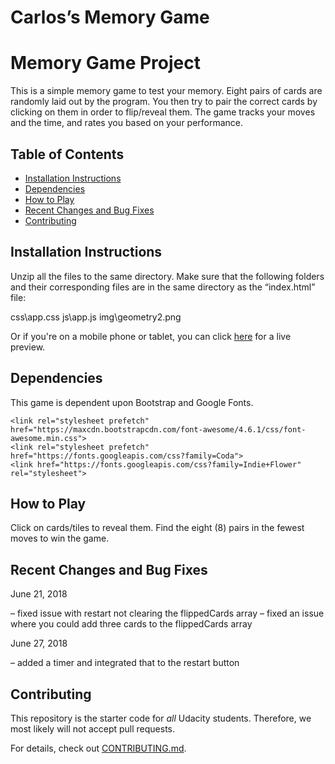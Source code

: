 # Carlos’s Memory Game
# Memory Game Project

This is a simple memory game to test your memory. Eight pairs of cards are randomly laid out by the program. You then try to pair the correct cards by clicking on them in order to flip/reveal them. The game tracks your moves and the time, and rates you based on your performance.

## Table of Contents

* [Installation Instructions](#installationinstructions)
* [Dependencies](#dependencies)
* [How to Play](#howtoplay)
* [Recent Changes and Bug Fixes](#changesandfixes)
* [Contributing](#contributing)

## Installation Instructions

Unzip all the files to the same directory. Make sure that the following folders and their corresponding files are in the same directory as the “index.html” file:

css\app.css
js\app.js
img\geometry2.png

Or if you're on a mobile phone or tablet, you can click [here](https://htmlpreview.github.io/?https://github.com/carlosdnavarro/Memory-Game/blob/master/index.html) for a live preview.

## Dependencies

This game is dependent upon Bootstrap and Google Fonts.

```
<link rel="stylesheet prefetch" href="https://maxcdn.bootstrapcdn.com/font-awesome/4.6.1/css/font-awesome.min.css">
<link rel="stylesheet prefetch" href="https://fonts.googleapis.com/css?family=Coda">
<link href="https://fonts.googleapis.com/css?family=Indie+Flower" rel="stylesheet">
```

## How to Play

Click on cards/tiles to reveal them. Find the eight (8) pairs in the fewest moves to win the game.

## Recent Changes and Bug Fixes

June 21, 2018 

– fixed issue with restart not clearing the flippedCards array
– fixed an issue where you could add three cards to the flippedCards array

June 27, 2018

– added a timer and integrated that to the restart button


## Contributing

This repository is the starter code for _all_ Udacity students. Therefore, we most likely will not accept pull requests.

For details, check out [CONTRIBUTING.md](CONTRIBUTING.md).

